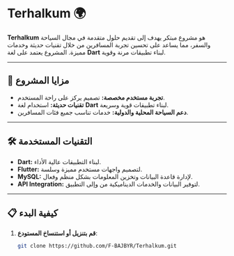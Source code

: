 # Terhalkum 🌍

**Terhalkum** هو مشروع مبتكر يهدف إلى تقديم حلول متقدمة في مجال السياحة والسفر، مما يساعد على تحسين تجربة المسافرين من خلال تقنيات حديثة وخدمات مميزة. المشروع يعتمد على لغة **Dart** لبناء تطبيقات مرنة وقوية.

---

## 🚀 **مزايا المشروع**
- **تجربة مستخدم مخصصة:** تصميم يركز على راحة المستخدم.
- **تقنيات حديثة:** استخدام لغة **Dart** لبناء تطبيقات قوية وسريعة.
- **دعم السياحة المحلية والدولية:** خدمات تناسب جميع فئات المسافرين.

---

## 🛠️ **التقنيات المستخدمة**
- **Dart:** لبناء التطبيقات عالية الأداء.
- **Flutter:** لتصميم واجهات مستخدم مميزة وسلسة.
- **MySQL:** لإدارة قاعدة البيانات وتخزين المعلومات بشكل منظم وفعال.
- **API Integration:** لتوفير البيانات والخدمات الديناميكية من وإلى التطبيق.
---

## 📋 **كيفية البدء**
1. **قم بتنزيل أو استنساخ المستودع**:
   ```bash
   git clone https://github.com/F-BAJBYR/Terhalkum.git
